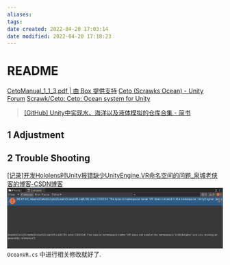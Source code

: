 ```yaml
---
aliases: 
tags: 
date created: 2022-04-20 17:03:14
date modified: 2022-04-20 17:18:23
---
```


# README

[CetoManual_1_1_3.pdf | 由 Box 提供支持](https://app.box.com/s/pn542utrd5kd3t6yoc8lqhta9kb83qmr)
[Ceto (Scrawks Ocean) - Unity Forum](https://forum.unity.com/threads/ceto-scrawks-ocean.323545/)
[Scrawk/Ceto: Ceto: Ocean system for Unity](https://github.com/Scrawk/Ceto)
> [[GitHub] Unity中实现水、海洋以及液体模拟的仓库合集 - 简书](https://www.jianshu.com/p/affd155e9ef1)

## 1 Adjustment

## 2 Trouble Shooting

[[记录]开发Hololens时Unity报错缺少UnityEngine.VR命名空间的问题_泉城老侠客的博客-CSDN博客](https://blog.csdn.net/Roadlun/article/details/82180303)
![](assets/README/2022-04-20-17-03-19.png)
`OceanVR.cs` 中进行相关修改就好了.
